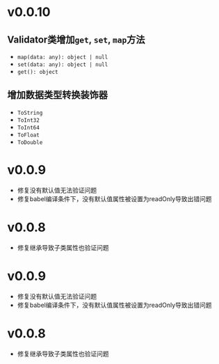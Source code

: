 # v0.0.10
## Validator类增加`get`, `set`, `map`方法
+ `map(data: any): object | null`
+ `set(data: any): object | null`
+ `get(): object`

## 增加数据类型转换装饰器
+ `ToString`
+ `ToInt32`
+ `ToInt64`
+ `ToFloat`
+ `ToDouble`

# v0.0.9
+ 修复没有默认值无法验证问题
+ 修复babel编译条件下，没有默认值属性被设置为readOnly导致出错问题

# v0.0.8
+ 修复继承导致子类属性也验证问题


# v0.0.9
+ 修复没有默认值无法验证问题
+ 修复babel编译条件下，没有默认值属性被设置为readOnly导致出错问题

# v0.0.8
+ 修复继承导致子类属性也验证问题
